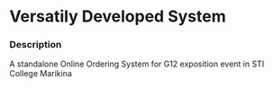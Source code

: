 # Versatily Developed System

### Description
A standalone Online Ordering System for G12 exposition event in STI College Marikina